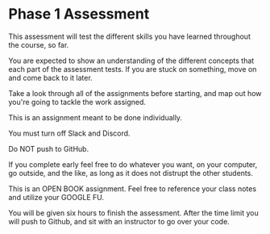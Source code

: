 # Phase 1 Assessment

This assessment will test the different skills you have learned throughout the course, so far.

You are expected to show an understanding of the different concepts that each part of the assessment tests. If you are stuck on something, move on and come back to it later.

Take a look through all of the assignments before starting, and map out how you're going to tackle the work assigned.

This is an assignment meant to be done individually.

You must turn off Slack and Discord.

Do NOT push to GitHub.

If you complete early feel free to do whatever you want, on your computer, go outside, and the like, as long as it does not distrupt the other students.

This is an OPEN BOOK assignment. Feel free to reference your class notes and utilize your GOOGLE FU.

You will be given six hours to finish the assessment. After the time limit you will push to Github, and sit with an instructor to go over your code.
